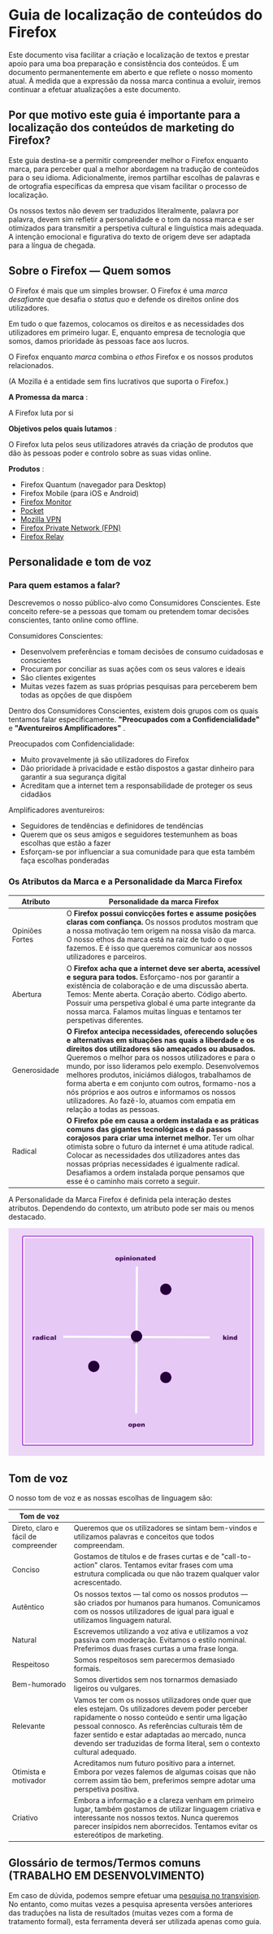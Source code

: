 Guia de localização de conteúdos do Firefox
===========================================

Este documento visa facilitar a criação e localização de textos e prestar apoio para uma boa preparação e consistência dos conteúdos. É um documento permanentemente em aberto e que reflete o nosso momento atual. À medida que a expressão da nossa marca continua a evoluir, iremos continuar a efetuar atualizações a este documento.

Por que motivo este guia é importante para a localização dos conteúdos de marketing do Firefox?
-----------------------------------------------------------------------------------------------

Este guia destina\-se a permitir compreender melhor o Firefox enquanto marca, para perceber qual a melhor abordagem na tradução de conteúdos para o seu idioma. Adicionalmente, iremos partilhar escolhas de palavras e de ortografia específicas da empresa que visam facilitar o processo de localização.

Os nossos textos não devem ser traduzidos literalmente, palavra por palavra, devem sim refletir a personalidade e o tom da nossa marca e ser otimizados para transmitir a perspetiva cultural e linguística mais adequada. A intenção emocional e figurativa do texto de origem deve ser adaptada para a língua de chegada.

Sobre o Firefox — Quem somos
----------------------------

O Firefox é mais que um simples browser. O Firefox é uma *marca desafiante* que desafia o *status quo* e defende os direitos online dos utilizadores.

Em tudo o que fazemos, colocamos os direitos e as necessidades dos utilizadores em primeiro lugar. E, enquanto empresa de tecnologia que somos, damos prioridade às pessoas face aos lucros.

O Firefox enquanto *marca* combina o *ethos* Firefox e os nossos produtos relacionados.

\(A Mozilla é a entidade sem fins lucrativos que suporta o Firefox.\)

**A Promessa da marca** :

A Firefox luta por si

**Objetivos pelos quais lutamos** :

O Firefox luta pelos seus utilizadores através da criação de produtos que dão às pessoas poder e controlo sobre as suas vidas online.

**Produtos** :

* Firefox Quantum \(navegador para Desktop\)
* Firefox Mobile \(para iOS e Android\)
* [Firefox Monitor](https://monitor.firefox.com/)
* [Pocket](https://play.google.com/store/apps/)
* [Mozilla VPN](https://vpn.mozilla.org/)
* [Firefox Private Network \(FPN\)](https://fpn.firefox.com/)
* [Firefox Relay](https://relay.firefox.com/)

Personalidade e tom de voz
--------------------------

### Para quem estamos a falar?

Descrevemos o nosso público\-alvo como Consumidores Conscientes. Este conceito refere\-se a pessoas que tomam ou pretendem tomar decisões conscientes, tanto online como offline.

Consumidores Conscientes:

* Desenvolvem preferências e tomam decisões de consumo cuidadosas e conscientes
* Procuram por conciliar as suas ações com os seus valores e ideais
* São clientes exigentes
* Muitas vezes fazem as suas próprias pesquisas para perceberem bem todas as opções de que dispõem

Dentro dos Consumidores Conscientes, existem dois grupos com os quais tentamos falar especificamente. **"Preocupados com a Confidencialidade"** e **"Aventureiros Amplificadores"** .

Preocupados com Confidencialidade:

* Muito provavelmente já são utilizadores do Firefox
* Dão prioridade à privacidade e estão dispostos a gastar dinheiro para garantir a sua segurança digital
* Acreditam que a internet tem a responsabilidade de proteger os seus cidadãos

Amplificadores aventureiros:

* Seguidores de tendências e definidores de tendências
* Querem que os seus amigos e seguidores testemunhem as boas escolhas que estão a fazer
* Esforçam\-se por influenciar a sua comunidade para que esta também faça escolhas ponderadas

### Os Atributos da Marca e a Personalidade da Marca Firefox

|  **Atributo**   |                                                                                                                                                                                                                                               **Personalidade da marca Firefox**                                                                                                                                                                                                                                               |
|-----------------|--------------------------------------------------------------------------------------------------------------------------------------------------------------------------------------------------------------------------------------------------------------------------------------------------------------------------------------------------------------------------------------------------------------------------------------------------------------------------------------------------------------------------------|
| Opiniões Fortes | O **Firefox possui convicções fortes e assume posições claras com confiança.** Os nossos produtos mostram que a nossa motivação tem origem na nossa visão da marca. O nosso ethos da marca está na raiz de tudo o que fazemos. E é isso que queremos comunicar aos nossos utilizadores e parceiros.                                                                                                                                                                                                                            |
| Abertura        | O **Firefox acha que a internet deve ser aberta, acessível e segura para todos.** Esforçamo\-nos por garantir a existência de colaboração e de uma discussão aberta. Temos: Mente aberta. Coração aberto. Código aberto. Possuir uma perspetiva global é uma parte integrante da nossa marca. Falamos muitas línguas e tentamos ter perspetivas diferentes.                                                                                                                                                                   |
| Generosidade    | **O Firefox antecipa necessidades, oferecendo soluções e alternativas em situações nas quais a liberdade e os direitos dos utilizadores são ameaçados ou abusados.** Queremos o melhor para os nossos utilizadores e para o mundo, por isso lideramos pelo exemplo. Desenvolvemos melhores produtos, iniciámos diálogos, trabalhamos de forma aberta e em conjunto com outros, formamo\-nos a nós próprios e aos outros e informamos os nossos utilizadores. Ao fazê\-lo, atuamos com empatia em relação a todas as pessoas. |
| Radical         | **O Firefox põe em causa a ordem instalada e as práticas comuns das gigantes tecnológicas e dá passos corajosos para criar uma internet melhor.** Ter um olhar otimista sobre o futuro da internet é uma atitude radical. Colocar as necessidades dos utilizadores antes das nossas próprias necessidades é igualmente radical. Desafiamos a ordem instalada porque pensamos que esse é o caminho mais correto a seguir.                                                                                                       |

A Personalidade da Marca Firefox é definida pela interação destes atributos. Dependendo do contexto, um atributo pode ser mais ou menos destacado.

![Matriz de Personalidade do Firefox](../images/firefox_marketing/firefox_personality_en.png)

Tom de voz
----------

O nosso tom de voz e as nossas escolhas de linguagem são:

|              Tom de voz              |                                                                                                                                                                                                                                                                                                                                        |
|--------------------------------------|----------------------------------------------------------------------------------------------------------------------------------------------------------------------------------------------------------------------------------------------------------------------------------------------------------------------------------------|
| Direto, claro e fácil de compreender | Queremos que os utilizadores se sintam bem\-vindos e utilizamos palavras e conceitos que todos compreendam.                                                                                                                                                                                                                           |
| Conciso                              | Gostamos de títulos e de frases curtas e de "call\-to\-action" claros.  Tentamos evitar frases com uma estrutura complicada ou que não trazem qualquer valor acrescentado.                                                                                                                                                           |
| Autêntico                            | Os nossos textos — tal como os nossos produtos — são criados por humanos para humanos. Comunicamos com os nossos utilizadores de igual para igual e utilizamos linguagem natural.                                                                                                                                                      |
| Natural                              | Escrevemos utilizando a voz ativa e utilizamos a voz passiva com moderação. Evitamos o estilo nominal. Preferimos duas frases curtas a uma frase longa.                                                                                                                                                                                |
| Respeitoso                           | Somos respeitosos sem parecermos demasiado formais.                                                                                                                                                                                                                                                                                    |
| Bem\-humorado                       | Somos divertidos sem nos tornarmos demasiado ligeiros ou vulgares.                                                                                                                                                                                                                                                                     |
| Relevante                            | Vamos ter com os nossos utilizadores onde quer que eles estejam. Os utilizadores devem poder perceber rapidamente o nosso conteúdo e sentir uma ligação pessoal connosco. As referências culturais têm de fazer sentido e estar adaptadas ao mercado, nunca devendo ser traduzidas de forma literal, sem o contexto cultural adequado. |
| Otimista e motivador                 | Acreditamos num futuro positivo para a internet. Embora por vezes falemos de algumas coisas que não correm assim tão bem, preferimos sempre adotar uma perspetiva positiva.                                                                                                                                                            |
| Criativo                             | Embora a informação e a clareza venham em primeiro lugar, também gostamos de utilizar linguagem criativa e interessante nos nossos textos. Nunca queremos parecer insípidos nem aborrecidos. Tentamos evitar os estereótipos de marketing.                                                                                             |

Glossário de termos/Termos comuns \(TRABALHO EM DESENVOLVIMENTO\)
-------------------------------------------------------------------

Em caso de dúvida, podemos sempre efetuar uma [pesquisa no transvision](https://transvision.mozfr.org/). No entanto, como muitas vezes a pesquisa apresenta versões anteriores das traduções na lista de resultados \(muitas vezes com a forma de tratamento formal\), esta ferramenta deverá ser utilizada apenas como guia.

